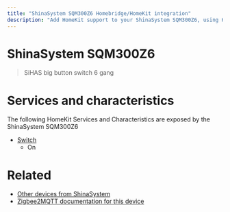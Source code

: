 ```yaml
---
title: "ShinaSystem SQM300Z6 Homebridge/HomeKit integration"
description: "Add HomeKit support to your ShinaSystem SQM300Z6, using Homebridge, Zigbee2MQTT and homebridge-z2m."
---
```

<!---
This file has been GENERATED using src/docgen/docgen.ts
DO NOT EDIT THIS FILE MANUALLY!
-->
# ShinaSystem SQM300Z6
> SiHAS big button switch 6 gang


# Services and characteristics
The following HomeKit Services and Characteristics are exposed by
the ShinaSystem SQM300Z6

* [Switch](../../switch.md)
  * On


# Related
* [Other devices from ShinaSystem](../index.md#shinasystem)
* [Zigbee2MQTT documentation for this device](https://www.zigbee2mqtt.io/devices/SQM300Z6.html)